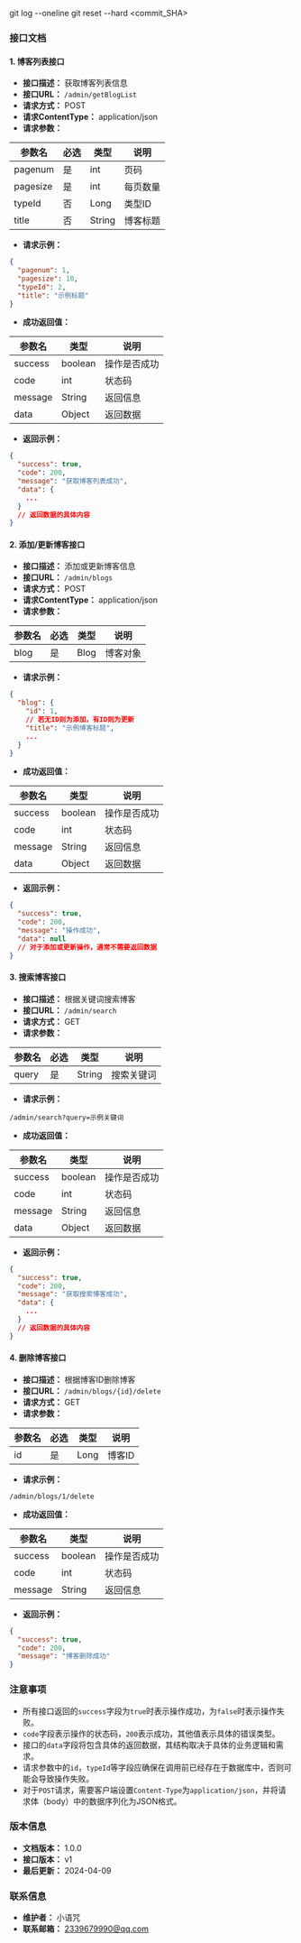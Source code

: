 git log --oneline
git reset --hard <commit_SHA>

### 接口文档

#### 1. 博客列表接口

- **接口描述：** 获取博客列表信息
- **接口URL：** `/admin/getBlogList`
- **请求方式：** POST
- **请求ContentType：** application/json
- **请求参数：**

| 参数名      | 必选 | 类型     | 说明   |
|----------|----|--------|------|
| pagenum  | 是  | int    | 页码   |
| pagesize | 是  | int    | 每页数量 |
| typeId   | 否  | Long   | 类型ID |
| title    | 否  | String | 博客标题 |

- **请求示例：**

```json
{
  "pagenum": 1,
  "pagesize": 10,
  "typeId": 2,
  "title": "示例标题"
}
```

- **成功返回值：**

| 参数名     | 类型      | 说明     |
|---------|---------|--------|
| success | boolean | 操作是否成功 |
| code    | int     | 状态码    |
| message | String  | 返回信息   |
| data    | Object  | 返回数据   |

- **返回示例：**

```json
{
  "success": true,
  "code": 200,
  "message": "获取博客列表成功",
  "data": {
    ...
  }
  // 返回数据的具体内容
}
```

#### 2. 添加/更新博客接口

- **接口描述：** 添加或更新博客信息
- **接口URL：** `/admin/blogs`
- **请求方式：** POST
- **请求ContentType：** application/json
- **请求参数：**

| 参数名  | 必选 | 类型   | 说明   |
|------|----|------|------|
| blog | 是  | Blog | 博客对象 |

- **请求示例：**

```json
{
  "blog": {
    "id": 1,
    // 若无ID则为添加，有ID则为更新
    "title": "示例博客标题",
    ...
  }
}
```

- **成功返回值：**

| 参数名     | 类型      | 说明     |
|---------|---------|--------|
| success | boolean | 操作是否成功 |
| code    | int     | 状态码    |
| message | String  | 返回信息   |
| data    | Object  | 返回数据   |

- **返回示例：**

```json
{
  "success": true,
  "code": 200,
  "message": "操作成功",
  "data": null
  // 对于添加或更新操作，通常不需要返回数据
}
```

#### 3. 搜索博客接口

- **接口描述：** 根据关键词搜索博客
- **接口URL：** `/admin/search`
- **请求方式：** GET
- **请求参数：**

| 参数名   | 必选 | 类型     | 说明    |
|-------|----|--------|-------|
| query | 是  | String | 搜索关键词 |

- **请求示例：**

```
/admin/search?query=示例关键词
```

- **成功返回值：**

| 参数名     | 类型      | 说明     |
|---------|---------|--------|
| success | boolean | 操作是否成功 |
| code    | int     | 状态码    |
| message | String  | 返回信息   |
| data    | Object  | 返回数据   |

- **返回示例：**

```json
{
  "success": true,
  "code": 200,
  "message": "获取搜索博客成功",
  "data": {
    ...
  }
  // 返回数据的具体内容
}
```

#### 4. 删除博客接口

- **接口描述：** 根据博客ID删除博客
- **接口URL：** `/admin/blogs/{id}/delete`
- **请求方式：** GET
- **请求参数：**

| 参数名 | 必选 | 类型   | 说明   |
|-----|----|------|------|
| id  | 是  | Long | 博客ID |

- **请求示例：**

```
/admin/blogs/1/delete
```

- **成功返回值：**

| 参数名     | 类型      | 说明     |
|---------|---------|--------|
| success | boolean | 操作是否成功 |
| code    | int     | 状态码    |
| message | String  | 返回信息   |

- **返回示例：**

```json
{
  "success": true,
  "code": 200,
  "message": "博客删除成功"
}
```

### 注意事项

- 所有接口返回的`success`字段为`true`时表示操作成功，为`false`时表示操作失败。
- `code`字段表示操作的状态码，`200`表示成功，其他值表示具体的错误类型。
- 接口的`data`字段将包含具体的返回数据，其结构取决于具体的业务逻辑和需求。
- 请求参数中的`id`，`typeId`等字段应确保在调用前已经存在于数据库中，否则可能会导致操作失败。
- 对于`POST`请求，需要客户端设置`Content-Type`为`application/json`，并将请求体（body）中的数据序列化为JSON格式。

### 版本信息

- **文档版本：** 1.0.0
- **接口版本：** v1
- **最后更新：** 2024-04-09

### 联系信息

- **维护者：** 小语咒
- **联系邮箱：** 2339679990@qq.com
